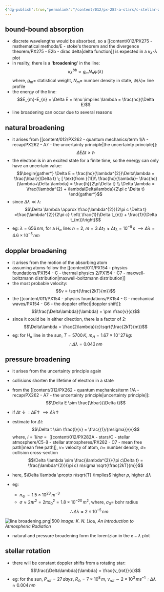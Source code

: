 ```yaml
---
{"dg-publish":true,"permalink":"/content/012/px-282-a-stars/c-stellar-atmosphere/c9-sources-of-opacity/px-282-c9b-bound-bound-absorption/","noteIcon":"1","created":"2024-11-25T10:50:32.000+00:00","updated":"2025-01-06T18:15:15.444+00:00"}
---
```


## bound-bound absorption
- discrete wavelengths would be absorbed, so a [[content/012/PX275 - mathematical methods/E - stoke's theorem and the divergence theorem/PX275 - E2b - dirac delta\|delta function]] is expected in a $\kappa_{\lambda}$-$\lambda$ plot
- in reality, there is a '**broadening**' in the line: 
$$\kappa_{\lambda}^{bb} \propto g_{m} N_{n} \psi(\lambda)$$
	where, 
		$g_{m}=$ statistical weight,
		$N_{m}=$ number density in state,
		$\psi(\lambda)=$ line profile
- the energy of the line: 
$$E_{m}-E_{n} = \Delta E = h\nu \implies \lambda = \frac{hc}{\Delta E}$$
- line broadening can occur due to several reasons
## natural broadening
- it arises from [[content/012/PX262 - quantum mechanics/term 1/A - recap/PX262 - A7 - the uncertainty principle\|the uncertainty principle]]: 
$$\Delta E \Delta t \geq \hbar \tag{1}$$
- the electron is in an excited state for a finite time, so the energy can only have an uncertain value: 
$$\begin{gather*}
	\Delta E = \frac{hc}{\lambda^{2}}\Delta\lambda =  \frac{\hbar}{\Delta t}  \; [ \text{from }(1)]\\
	\frac{hc}{\lambda}- \frac{hc}{\lambda+\Delta \lambda} = \frac{h}{2\pi\Delta t} \\
	\Delta \lambda = \frac{\lambda^{2} + \lambda\Delta\lambda}{2\pi c \Delta t}
\end{gather*}$$
- since $\Delta\lambda \ll \lambda:$ 
$$\Delta \lambda \approx \frac{\lambda^{2}}{2\pi c \Delta t} =\frac{\lambda^{2}}{2\pi c} \left( \frac{1}{\Delta t_{n}} + \frac{1}{\Delta t_{m}}\right)$$
- eg: $\lambda = 656\,nm$, for a $H_{\alpha}$ line:
		$n=2$, $m=3$
		$\Delta t_{2}\approx \Delta t_{3}= 10^{-8}\,s$
		$\implies \Delta \lambda = 4.6\times10^{-5}\,nm$
## doppler broadening
- it arises from the motion of the absorbing atom
- assuming atoms follow the [[content/011/PX154 - physics foundations/PX154 - C - thermal physics 2/PX154 - C7 - maxwell-boltzmann distribution\|maxwell-boltzmann distribution]]
- the most probable velocity: 
$$v = \sqrt{\frac{2kT}{m}}$$
- the [[content/011/PX154 - physics foundations/PX154 - G - mechanical waves/PX154 - G6 - the doppler effect\|doppler shift]]: 
$$\frac{\Delta\lambda}{\lambda} = \pm \frac{v}{c}$$
- since it could be in either direction, there is a factor of $2:$  
$$\Delta\lambda = \frac{2\lambda}{c}\sqrt{\frac{2kT}{m}}$$
- eg: for $H_{\alpha}$ line in the sun, $T=5700\,K$, $m_{H} = 1.67\times10^-27\,kg:$
$$\therefore \Delta\lambda = 0.043\,nm$$
## pressure broadening
- it arises from the uncertainty principle again
- collisions shorten the lifetime of electron in a state
- from the [[content/012/PX262 - quantum mechanics/term 1/A - recap/PX262 - A7 - the uncertainty principle\|uncertainty principle]]:
$$\Delta E \sim \frac{\hbar}{\Delta t}$$
- if $\Delta t \downarrow: \Delta E \uparrow \; \implies \Delta\lambda \uparrow$ 
- estimate for $\Delta t:$ 
$$\Delta t \sim \frac{l}{v} = \frac{{1}/{n\sigma}}{v}$$
	where, ${} l= 1/n\sigma= {}$ [[content/012/PX282A - stars/C - stellar atmosphere/C5-8 - stellar atmospheres/PX282 - C7 - mean free path\|mean free path]], $v=$ velocity of atom, $n =$ number density, $\sigma=$ collision cross-section
$$\Delta \lambda \sim \frac{\lambda^{2}}{\pi c\Delta t} = \frac{\lambda^{2}}{\pi c} n\sigma \sqrt{\frac{2kT}{m}}$$
- here, $\Delta \lambda \propto n\sqrt{T} \implies$ higher $p$, higher $\Delta\lambda$

- eg: 
	- $n_{\odot} \sim 1.5\times10^{23}\,m^{-3}$ 
	- $\sigma \approx 2\pi r^{2}= 2\pi a_{0}^{2} = 1.8\times10^{-20}\,m^{2}$, where, $a_0=$ bohr radius
$$\therefore \Delta \lambda \approx 2\times10^{-5}\,nm$$

![line broadening.png|500](/img/user/pics/line%20broadening.png)
*image: K. N. Liou, An Introduction to Atmospheric Radiation*

- natural and pressure broadening form the lorentzian in the $\kappa-\lambda$ plot
## stellar rotation
- there will be constant doppler shifts from a rotating star: 
$$\frac{\Delta\lambda}{\lambda} = \frac{v_{rot}}{c}$$
- eg: for the sun, $P_{rot} = 27\,days$, $R_{\odot}= 7\times10^8\,m$, $v_{rot} \sim 2\times10^3\,ms^{-1}$
	$\therefore \Delta\lambda \approx 0.004\,nm$
